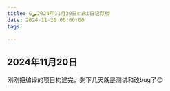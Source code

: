 ```yaml
---
title: G🛹2024年11月20日suki日记存档
date: 2024-11-20 00:00:00
tags:

---
```


## 2024年11月20日
刚刚把编译的项目构建完，剩下几天就是测试和改bug了😊